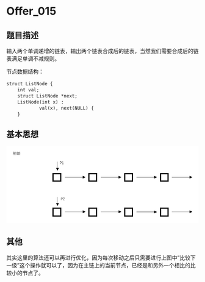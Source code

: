 # Offer_015

## 题目描述
输入两个单调递增的链表，输出两个链表合成后的链表，当然我们需要合成后的链表满足单调不减规则。

节点数据结构：
```
struct ListNode {
	int val;
	struct ListNode *next;
	ListNode(int x) :
			val(x), next(NULL) {
	}
```

## 基本思想
![pic](./1234.gif)

## 其他
其实这里的算法还可以再进行优化，因为每次移动之后只需要进行上图中“比较下一级”这个操作就可以了，因为在主链上的当前节点，已经是和另外一个相比的比较小的节点了。
